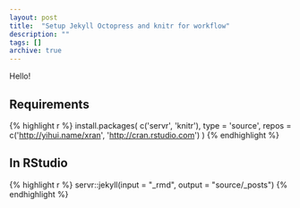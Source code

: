 ```yaml
---
layout: post
title:  "Setup Jekyll Octopress and knitr for workflow"
description: ""
tags: []
archive: true
---
```


Hello!

## Requirements


{% highlight r %}
install.packages(
  c('servr', 'knitr'),
  type = 'source',
  repos = c('http://yihui.name/xran', 'http://cran.rstudio.com')
)
{% endhighlight %}

## In RStudio


{% highlight r %}
servr::jekyll(input = "_rmd", output = "source/_posts")
{% endhighlight %}
